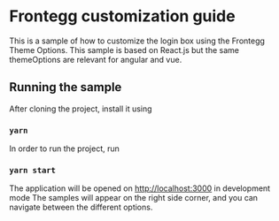 # Frontegg customization guide

This is a sample of how to customize the login box using the Frontegg Theme Options.
This sample is based on React.js but the same themeOptions are relevant for angular and vue. 

## Running the sample

After cloning the project, install it using

### `yarn`

In order to run the project, run
### `yarn start`

The application will be opened on [http://localhost:3000](http://localhost:3000) in development mode
The samples will appear on the right side corner, and you can navigate between the different options.

